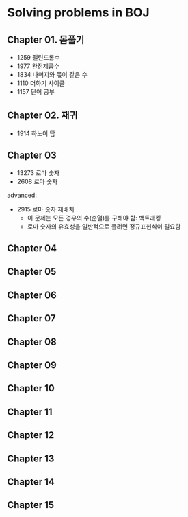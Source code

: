 # Solving problems in BOJ

## Chapter 01. 몸풀기

* 1259 팰린드롬수
* 1977 완전제곱수
* 1834 나머지와 몫이 같은 수
* 1110 더하기 사이클
* 1157 단어 공부

## Chapter 02. 재귀

* 1914 하노이 탑

## Chapter 03

* 13273 로마 숫자
* 2608 로마 숫자

advanced:

* 2915 로마 숫자 재배치
  * 이 문제는 모든 경우의 수(순열)를 구해야 함: 백트래킹
  * 로마 숫자의 유효성을 일반적으로 풀려면 정규표현식이 필요함

## Chapter 04

## Chapter 05

## Chapter 06

## Chapter 07

## Chapter 08

## Chapter 09

## Chapter 10

## Chapter 11

## Chapter 12

## Chapter 13

## Chapter 14

## Chapter 15
